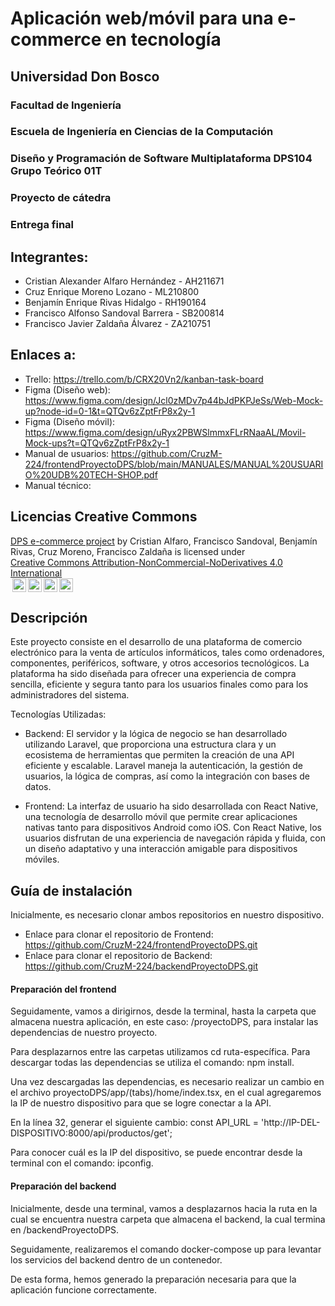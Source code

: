 # Aplicación web/móvil para una e-commerce en tecnología

## Universidad Don Bosco
### Facultad de Ingeniería
### Escuela de Ingeniería en Ciencias de la Computación
### Diseño y Programación de Software Multiplataforma DPS104 Grupo Teórico 01T

### Proyecto de cátedra
### Entrega final

## Integrantes:
- Cristian Alexander Alfaro Hernández - AH211671
- Cruz Enrique Moreno Lozano - ML210800
- Benjamín Enrique Rivas Hidalgo - RH190164
- Francisco Alfonso Sandoval Barrera - SB200814
- Francisco Javier Zaldaña Álvarez - ZA210751

## Enlaces a:
- Trello: https://trello.com/b/CRX20Vn2/kanban-task-board
- Figma (Diseño web): https://www.figma.com/design/Jcl0zMDv7p44bJdPKPJeSs/Web-Mock-up?node-id=0-1&t=QTQv6zZptFrP8x2y-1
- Figma (Diseño móvil): https://www.figma.com/design/uRyx2PBWSlmmxFLrRNaaAL/Movil-Mock-ups?t=QTQv6zZptFrP8x2y-1
- Manual de usuarios: https://github.com/CruzM-224/frontendProyectoDPS/blob/main/MANUALES/MANUAL%20USUARIO%20UDB%20TECH-SHOP.pdf
- Manual técnico:

## Licencias Creative Commons
<p xmlns:cc="http://creativecommons.org/ns#" xmlns:dct="http://purl.org/dc/terms/"><a property="dct:title" rel="cc:attributionURL" href="https://github.com/Franckalv/e-commerce-project">DPS e-commerce project</a> by <span property="cc:attributionName">Cristian Alfaro, Francisco Sandoval, Benjamín Rivas, Cruz Moreno, Francisco Zaldaña </span> is licensed under <a href="https://creativecommons.org/licenses/by-nc-nd/4.0/?ref=chooser-v1" target="_blank" rel="license noopener noreferrer" style="display:inline-block;">Creative Commons Attribution-NonCommercial-NoDerivatives 4.0 International <br> <img style="height:22px!important;margin-left:3px;vertical-align:text-bottom;" src="https://mirrors.creativecommons.org/presskit/icons/cc.svg?ref=chooser-v1" alt=""><img style="height:22px!important;margin-left:3px;vertical-align:text-bottom;" src="https://mirrors.creativecommons.org/presskit/icons/by.svg?ref=chooser-v1" alt=""><img style="height:22px!important;margin-left:3px;vertical-align:text-bottom;" src="https://mirrors.creativecommons.org/presskit/icons/nc.svg?ref=chooser-v1" alt=""><img style="height:22px!important;margin-left:3px;vertical-align:text-bottom;" src="https://mirrors.creativecommons.org/presskit/icons/nd.svg?ref=chooser-v1" alt=""></a></p>


## Descripción
Este proyecto consiste en el desarrollo de una plataforma de comercio electrónico para la venta de artículos informáticos, tales como ordenadores, componentes, periféricos, software, y otros accesorios tecnológicos. La plataforma ha sido diseñada para ofrecer una experiencia de compra sencilla, eficiente y segura tanto para los usuarios finales como para los administradores del sistema.

Tecnologías Utilizadas:

- Backend: El servidor y la lógica de negocio se han desarrollado utilizando Laravel, que proporciona una estructura clara y un ecosistema de herramientas que permiten la creación de una API eficiente y escalable. Laravel maneja la autenticación, la gestión de usuarios, la lógica de compras, así como la integración con bases de datos.

- Frontend: La interfaz de usuario ha sido desarrollada con React Native, una tecnología de desarrollo móvil que permite crear aplicaciones nativas tanto para dispositivos Android como iOS. Con React Native, los usuarios disfrutan de una experiencia de navegación rápida y fluida, con un diseño adaptativo y una interacción amigable para dispositivos móviles.

## Guía de instalación
Inicialmente, es necesario clonar ambos repositorios en nuestro dispositivo.

- Enlace para clonar el repositorio de Frontend: https://github.com/CruzM-224/frontendProyectoDPS.git
- Enlace para clonar el repositorio de Backend: https://github.com/CruzM-224/backendProyectoDPS.git

#### Preparación del frontend
Seguidamente, vamos a dirigirnos, desde la terminal, hasta la carpeta que almacena nuestra aplicación, en este caso: /proyectoDPS, para instalar las dependencias de nuestro proyecto.

Para desplazarnos entre las carpetas utilizamos cd ruta-específica. Para descargar todas las dependencias se utiliza el comando: npm install.

Una vez descargadas las dependencias, es necesario realizar un cambio en el archivo proyectoDPS/app/(tabs)/home/index.tsx, en el cual agregaremos la IP de nuestro dispositivo para que se logre conectar a la API.

En la línea 32, generar el siguiente cambio:
const API_URL = 'http://IP-DEL-DISPOSITIVO:8000/api/productos/get';

Para conocer cuál es la IP del dispositivo, se puede encontrar desde la terminal con el comando: ipconfig.

#### Preparación del backend

Inicialmente, desde una terminal, vamos a desplazarnos hacia la ruta en la cual se encuentra nuestra carpeta que almacena el backend, la cual termina en /backendProyectoDPS.

Seguidamente, realizaremos el comando docker-compose up para levantar los servicios del backend dentro de un contenedor.

De esta forma, hemos generado la preparación necesaria para que la aplicación funcione correctamente.
